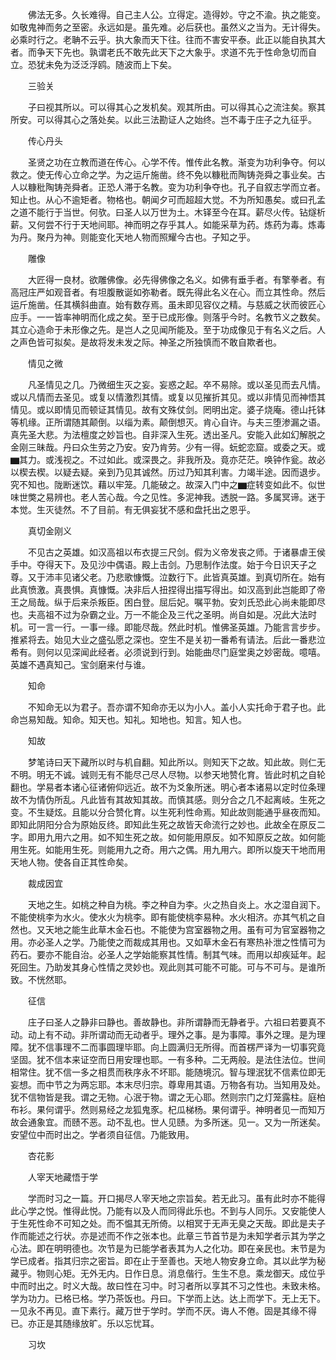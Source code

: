 <!-- { "loadSidebar": true } -->
　　佛法无多。久长难得。自己主人公。立得定。造得妙。守之不渝。执之能变。如敬鬼神而务之至密。永远如是。虽先难。必后获也。虽然义之当为。无计得失。必乘时行之。老聃不云乎。执大象而天下往。往而不害安平泰。此正以能自执其大者。而争天下先也。孰谓老氏不敢先此天下之大象乎。求道不先于性命急切而自立。恐犹未免为泛泛浮鸥。随波而上下矣。

　　三验关

　　子曰视其所以。可以得其心之发机矣。观其所由。可以得其心之流注矣。察其所安。可以得其心之落处矣。以此三法勘证人之始终。岂不毒于庄子之九征乎。

　　传心丹头

　　圣贤之功在立教而道在传心。心学不传。惟传此名教。渐变为功利争夺。何以救之。使无传心立命之学。为之运斤施凿。终不免以糠秕而陶铸尧舜之事业矣。古人以糠秕陶铸尧舜者。正恐人滞于名教。变为功利争夺也。孔子自叙志学而立者。知止也。从心不逾矩者。物格也。朝闻夕可而超超大觉。不为所知愚矣。或曰孔孟之道不能行于当世。何欤。曰圣人以万世为土。木铎至今在耳。薪尽火传。钻燧析薪。又何尝不行于天地间耶。神而明之存乎其人。如能采草为药。炼药为毒。炼毒为丹。聚丹为神。则能变化天地人物而照耀今古也。子知之乎。

　　雕像

　　大匠得一良材。欲雕佛像。必先得佛像之名义。如佛有垂手者。有擎拳者。有高冠庄严如观音者。有坦腹散诞如弥勒者。既先得此名义在心。而立其性命。然后运斤施凿。任其横斜曲直。始有数存焉。虽未即见容仪之精。与慈威之状而彼匠心应手。一一皆率神明而化成之矣。至于已成形像。则落乎今时。名教节义之数矣。其立心造命于未形像之先。是岂人之见闻所能及。至于功成像见于有名义之后。人之声色皆可拟矣。是故将发未发之际。神圣之所独慎而不敢自欺者也。

　　情见之微

　　凡圣情见之几。乃微细生灭之妄。妄惑之起。卒不易除。或以圣见而去凡情。或以凡情而去圣见。或复以情激烈其情。或复以见摧折其见。或以非情见而神悟其情见。或以即情见而顿证其情见。故有文殊仗剑。罔明出定。婆子烧庵。德山托钵等机缘。正所谓随其颠倒。以缁为素。颠倒想灭。肯心自许。与夫三堕渗漏之语。真先圣大悲。为法檀度之妙旨也。自非深入生死。透出圣凡。安能入此如幻解脱之金刚三昧哉。丹曰众生劳之乃安。安乃肯劳。少有一得。蚖蛇恋窟。或委之天。或▆其力。或浅视之。不过如此。或深畏之。非我所及。竟亦茫茫。唤钟作瓮。故必以楔去楔。以疑去疑。亲到乃见其诚然。历过乃知其利害。力竭半途。因而退步。究不知也。陇断迷饮。藉以牢笼。几能破之。故深入门中之▆症转变如此不。似世味世獘之易辨也。老人苦心哉。今之见性。多泥神我。透脱一路。多属冥谛。迷于本觉。生灭徒然。不了目前。有无俱妄犹不感和盘托出之恩乎。

　　真切金刚义

　　不见古之英雄。如汉高祖以布衣提三尺剑。假为义帝发丧之师。于诸暴虐王侯手中。夺得天下。及见沙中偶语。殿上击剑。乃思制作法度。始于今日识天子之尊。又于沛丰见诸父老。乃悲歌慷慨。泣数行下。此皆真英雄。到真切所在。始有此真愤激。真畏惧。真慷慨。决非后人扭捏得出描写得出。如汉高到此岂能即了帝王之局哉。纵于后来杀叛臣。困白登。屈后妃。嘱平勃。安刘氏恐此心尚未能即尽也。夫高祖不过为杂霸之业。万一不能企及三代之圣明。尚自如是。况此大法时机。可一言一行。一事一缘。即能尽哉。然此时机。惟佛圣英雄。乃能言言步步。推紧将去。始见大业之盛弘愿之深也。空生不是关初一番希有请法。后此一番悲泣希有。则何以见深闻此经者。必须说到行到。始能曲尽门庭堂奥之妙密哉。噫嘻。英雄不遇真知己。宝剑磨来付与谁。

　　知命

　　不知命无以为君子。吾亦谓不知命亦无以为小人。盖小人实托命于君子也。此命岂易知哉。知命。知天也。知礼。知地也。知言。知人也。

　　知故

　　梦笔诗曰天下藏所以时与机自翻。知此所以。则知天下之故。知此故。则仁无不明。明无不诚。诚则无有不能尽己尽人尽物。以参天地赞化育。皆此时机之自轮翻也。学易者本诸心征诸俯仰远近。故不为爻象所迷。明心者本诸易以定时位条理故不为情伪所乱。凡此皆有其故知其故。而慎其感。则分合之几不起离岐。生死之变。不生疑炫。且能以分合赞化育。以生死利性命焉。知此故则能通乎昼夜而知。即知此阴阳分合为原始反终。即知此生死之故皆天命流行之妙也。此故全在原反二字。即用九用六之用。如不知生死之故。如何能用原反。如不知原反之故。如何能用生死。如能用生死。则能用九之奇。用六之偶。用九用六。即所以旋天干地而用天地人物。使各自正其性命矣。

　　裁成因宜

　　天地之生。如桃之种自为桃。李之种自为李。火之热自炎上。水之湿自润下。不能使桃李为水火。使水火为桃李。即有能使桃李易种。水火相济。亦其气机之自然也。又天地之能生此草木金石也。不能使为宫室器物之用。虽有可为官室器物之用。亦必圣人之学。乃能使之而裁成其用也。又如草木金石有寒热补泄之性情可为药石。要亦不能自治。必圣人之学始能察其性情。制其气味。而用以却疾延年。起死回生。乃助发其身心性情之灵妙也。观此则其可能不可能。可与不可与。是谁所致。不恍然耶。

　　征信

　　庄子曰圣人之静非曰静也。善故静也。非所谓静而无静者乎。六祖曰若要真不动。动上有不动。非所谓动而无动者乎。理外之事。是为事障。事外之理。是为理障。犹不信事理不二而事圆理毕耶。向上圆满归无所得。而首楞严译为一切事究竟坚固。犹不信本来证空而日用安理也耶。一有多种。二无两般。是法住法位。世间相常住。犹不信一多之相贯而秩序永不坏耶。能随境沉。智与理泯犹不信素位即无妄想。而中节之为两忘耶。本末尽归宗。尊卑用其语。万物各有功。当知用及处。犹不信物皆是我。谓之无物。心泯于物。谓之无心耶。然则宗门之灯笼露柱。庭柏布衫。果何谓乎。然则易经之龙狐鬼豕。杞瓜梯杨。果何谓乎。神明者见一而知万故会通象宜。而赜不恶。动不乱也。世人见赜。为多所迷。见一。又为一所迷矣。安望位中而时出之。学者须自征信。乃能致用。

　　杏花影

　　人宰天地藏悟于学

　　学而时习之一篇。开口揭尽人宰天地之宗旨矣。若无此习。虽有此时亦不能得此心学之悦。惟得此悦。乃能有以及人而同得此乐也。不到与人同乐。又安能使人于生死性命不可知之处。而不愠其无所倚。以相冥于无声无臭之天哉。即此是夫子作而能述之行状。亦是述而不作之张本也。此章三节首节是为未知学者示其为学之心法。即在明明德也。次节是为已能学者表其为人之化功。即在亲民也。末节是为学已成者。指其归宗之密旨。即在止于至善也。天地人物安身立命。其以此学为秘藏乎。物则心矩。无外无内。日作日息。消息偕行。生生不息。乘龙御天。成位乎中而时出之。时义大哉。故曰性在习中。时习者所以享其不习之性也。未致未格。学为功力。已格已格。学乃茶饭也。丹曰。下学而上达。达上而学下。无上无下。一见永不再见。直下素行。藏万世于学时。学而不厌。诲人不倦。固是其缘不得已。亦正是其随缘放旷。乐以忘忧耳。

　　习坎

